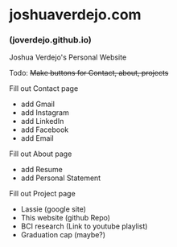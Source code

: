 # joshuaverdejo.com
### (joverdejo.github.io)
Joshua Verdejo's Personal Website

Todo:
~~Make buttons for Contact, about, projects~~

Fill out Contact page
  * add Gmail
  * add Instagram
  * add LinkedIn
  * add Facebook
  * add Email
  
Fill out About page
  * add Resume
  * add Personal Statement

Fill out Project page
  * Lassie (google site)
  * This website (github Repo)
  * BCI research (Link to youtube playlist)
  * Graduation cap (maybe?)
  
